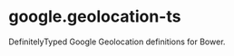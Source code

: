 google.geolocation-ts
=====================

DefinitelyTyped Google Geolocation definitions for Bower.
